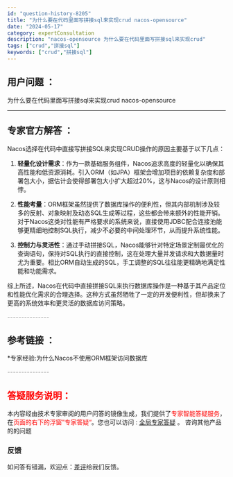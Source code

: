 ```yaml
---
id: "question-history-8205"
title: "为什么要在代码里面写拼接sql来实现crud nacos-opensource"
date: "2024-05-17"
category: expertConsultation
description: "nacos-opensource 为什么要在代码里面写拼接sql来实现crud"
tags: ["crud","拼接sql"]
keywords: ["crud","拼接sql"]
---
```


## 用户问题 ： 
 为什么要在代码里面写拼接sql来实现crud nacos-opensource 

---------------
## 专家官方解答 ：

Nacos选择在代码中直接写拼接SQL来实现CRUD操作的原因主要基于以下几点：

1. **轻量化设计需求**：作为一款基础服务组件，Nacos追求高度的轻量化以确保其高性能和低资源消耗。引入ORM（如JPA）框架会增加项目的依赖复杂度和部署包大小，据估计会使得部署包大小扩大超过20%，这与Nacos的设计原则相悖。

2. **性能考量**：ORM框架虽然提供了数据库操作的便利性，但其内部机制涉及较多的反射、对象映射及动态SQL生成等过程，这些都会带来额外的性能开销。对于Nacos这类对性能有严格要求的系统来说，直接使用JDBC配合连接池能够更精细地控制SQL执行，减少不必要的中间处理环节，从而提升系统性能。

3. **控制力与灵活性**：通过手动拼接SQL，Nacos能够针对特定场景定制最优化的查询语句，保持对SQL执行的直接控制，这在处理大量并发请求和大数据量时尤为重要。相比ORM自动生成的SQL，手工调整的SQL往往能更精确地满足性能和功能需求。

综上所述，Nacos在代码中直接拼接SQL来执行数据库操作是一种基于其产品定位和性能优化需求的合理选择。这种方式虽然牺牲了一定的开发便利性，但却换来了更高的系统效率和更灵活的数据库访问策略。


<font color="#949494">---------------</font> 


## 参考链接 ：

*专家经验:为什么Nacos不使用ORM框架访问数据库 


 <font color="#949494">---------------</font> 
 


## <font color="#FF0000">答疑服务说明：</font> 

本内容经由技术专家审阅的用户问答的镜像生成，我们提供了<font color="#FF0000">专家智能答疑服务</font>，在<font color="#FF0000">页面的右下的浮窗”专家答疑“</font>。您也可以访问 : [全局专家答疑](https://opensource.alibaba.com/chatBot) 。 咨询其他产品的的问题

### 反馈
如问答有错漏，欢迎点：[差评](https://ai.nacos.io/user/feedbackByEnhancerGradePOJOID?enhancerGradePOJOId=13563)给我们反馈。
